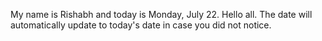 My name is Rishabh and today is Monday, July 22. Hello all. The date will automatically update to today's date in case you did not notice.
